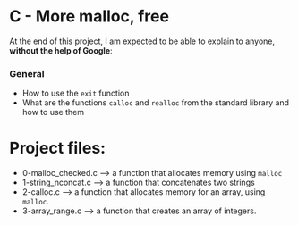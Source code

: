 # C - More malloc, free


At the end of this project, I am expected to be able to  explain to anyone,  **without the help of Google**:

### General

-   How to use the  `exit`  function
-   What are the functions  `calloc`  and  `realloc`  from the standard library and how to use them
  

# Project files:

 - 0-malloc_checked.c --> a function that allocates memory using `malloc`
 - 1-string_nconcat.c --> a function that concatenates two strings
 - 2-calloc.c --> a function that allocates memory for an array, using `malloc`.
 - 3-array_range.c --> a function that creates an array of integers.
